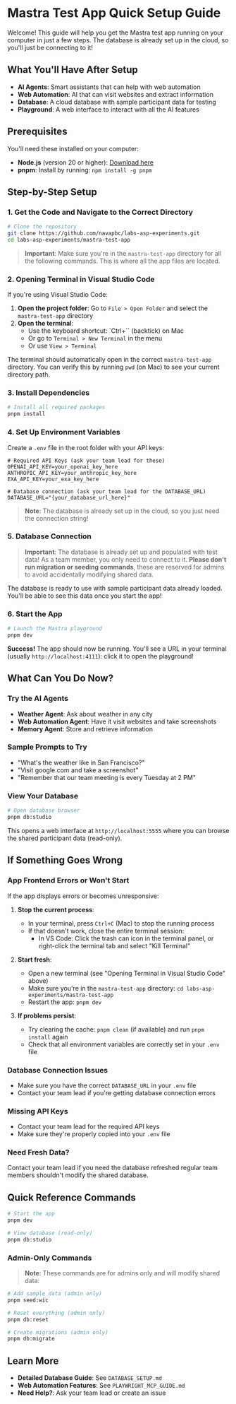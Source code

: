 # Mastra Test App Quick Setup Guide

Welcome! This guide will help you get the Mastra test app running on your computer in just a few steps. The database is already set up in the cloud, so you'll just be connecting to it!

## What You'll Have After Setup

- **AI Agents**: Smart assistants that can help with web automation
- **Web Automation**: AI that can visit websites and extract information
- **Database**: A cloud database with sample participant data for testing
- **Playground**: A web interface to interact with all the AI features

## Prerequisites

You'll need these installed on your computer:

- **Node.js** (version 20 or higher): [Download here](https://nodejs.org/)
- **pnpm**: Install by running: `npm install -g pnpm`

## Step-by-Step Setup

### 1. Get the Code and Navigate to the Correct Directory
```bash
# Clone the repository
git clone https://github.com/navapbc/labs-asp-experiments.git
cd labs-asp-experiments/mastra-test-app
```

> **Important**: Make sure you're in the `mastra-test-app` directory for all the following commands. This is where all the app files are located.

### 2. Opening Terminal in Visual Studio Code

If you're using Visual Studio Code:

1. **Open the project folder**: Go to `File > Open Folder` and select the `mastra-test-app` directory
2. **Open the terminal**: 
   - Use the keyboard shortcut: `Ctrl+`` (backtick) on Mac
   - Or go to `Terminal > New Terminal` in the menu
   - Or use `View > Terminal`

The terminal should automatically open in the correct `mastra-test-app` directory. You can verify this by running `pwd` (on Mac) to see your current directory path.

### 3. Install Dependencies
```bash
# Install all required packages
pnpm install
```

### 4. Set Up Environment Variables

Create a `.env` file in the root folder with your API keys:

```env
# Required API Keys (ask your team lead for these)
OPENAI_API_KEY=your_openai_key_here
ANTHROPIC_API_KEY=your_anthropic_key_here
EXA_API_KEY=your_exa_key_here

# Database connection (ask your team lead for the DATABASE_URL)
DATABASE_URL="{your_database_url_here}"
```

> **Note**: The database is already set up in the cloud, so you just need the connection string!

### 5. Database Connection

> **Important**: The database is already set up and populated with test data! As a team member, you only need to connect to it. **Please don't run migration or seeding commands**, these are reserved for admins to avoid accidentally modifying shared data.

The database is ready to use with sample participant data already loaded. You'll be able to see this data once you start the app!

### 6. Start the App
```bash
# Launch the Mastra playground
pnpm dev
```

**Success!** The app should now be running. You'll see a URL in your terminal (usually `http://localhost:4111`): click it to open the playground!

## What Can You Do Now?

### Try the AI Agents
- **Weather Agent**: Ask about weather in any city
- **Web Automation Agent**: Have it visit websites and take screenshots
- **Memory Agent**: Store and retrieve information

### Sample Prompts to Try
- "What's the weather like in San Francisco?"
- "Visit google.com and take a screenshot"
- "Remember that our team meeting is every Tuesday at 2 PM"

### View Your Database
```bash
# Open database browser
pnpm db:studio
```
This opens a web interface at `http://localhost:5555` where you can browse the shared participant data (read-only).

## If Something Goes Wrong

### App Frontend Errors or Won't Start

If the app displays errors or becomes unresponsive:

1. **Stop the current process**:
   - In your terminal, press `Ctrl+C` (Mac) to stop the running process
   - If that doesn't work, close the entire terminal session:
     - In VS Code: Click the trash can icon in the terminal panel, or right-click the terminal tab and select "Kill Terminal"

2. **Start fresh**:
   - Open a new terminal (see "Opening Terminal in Visual Studio Code" above)
   - Make sure you're in the `mastra-test-app` directory: `cd labs-asp-experiments/mastra-test-app`
   - Restart the app: `pnpm dev`

3. **If problems persist**:
   - Try clearing the cache: `pnpm clean` (if available) and run `pnpm install` again
   - Check that all environment variables are correctly set in your `.env` file

### Database Connection Issues
- Make sure you have the correct `DATABASE_URL` in your `.env` file
- Contact your team lead if you're getting database connection errors

### Missing API Keys
- Contact your team lead for the required API keys
- Make sure they're properly copied into your `.env` file

### Need Fresh Data?
Contact your team lead if you need the database refreshed regular team members shouldn't modify the shared database.

## Quick Reference Commands

```bash
# Start the app
pnpm dev

# View database (read-only)
pnpm db:studio
```

### Admin-Only Commands
> **Note**: These commands are for admins only and will modify shared data:
```bash
# Add sample data (admin only)
pnpm seed:wic

# Reset everything (admin only)
pnpm db:reset

# Create migrations (admin only)
pnpm db:migrate
```

## Learn More

- **Detailed Database Guide**: See `DATABASE_SETUP.md`
- **Web Automation Features**: See `PLAYWRIGHT_MCP_GUIDE.md`
- **Need Help?**: Ask your team lead or create an issue